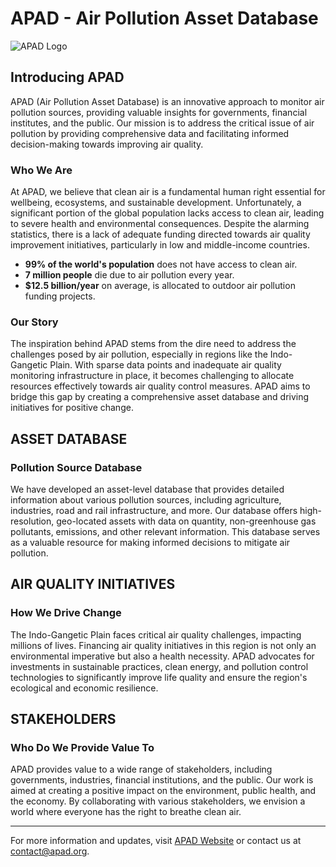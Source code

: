 # APAD - Air Pollution Asset Database

![APAD Logo](apad_logo.png)

## Introducing APAD

APAD (Air Pollution Asset Database) is an innovative approach to monitor air pollution sources, providing valuable insights for governments, financial institutes, and the public. Our mission is to address the critical issue of air pollution by providing comprehensive data and facilitating informed decision-making towards improving air quality.

### Who We Are

At APAD, we believe that clean air is a fundamental human right essential for wellbeing, ecosystems, and sustainable development. Unfortunately, a significant portion of the global population lacks access to clean air, leading to severe health and environmental consequences. Despite the alarming statistics, there is a lack of adequate funding directed towards air quality improvement initiatives, particularly in low and middle-income countries.

- **99% of the world's population** does not have access to clean air.
- **7 million people** die due to air pollution every year.
- **$12.5 billion/year** on average, is allocated to outdoor air pollution funding projects.

### Our Story

The inspiration behind APAD stems from the dire need to address the challenges posed by air pollution, especially in regions like the Indo-Gangetic Plain. With sparse data points and inadequate air quality monitoring infrastructure in place, it becomes challenging to allocate resources effectively towards air quality control measures. APAD aims to bridge this gap by creating a comprehensive asset database and driving initiatives for positive change.

## ASSET DATABASE

### Pollution Source Database

We have developed an asset-level database that provides detailed information about various pollution sources, including agriculture, industries, road and rail infrastructure, and more. Our database offers high-resolution, geo-located assets with data on quantity, non-greenhouse gas pollutants, emissions, and other relevant information. This database serves as a valuable resource for making informed decisions to mitigate air pollution.

## AIR QUALITY INITIATIVES

### How We Drive Change

The Indo-Gangetic Plain faces critical air quality challenges, impacting millions of lives. Financing air quality initiatives in this region is not only an environmental imperative but also a health necessity. APAD advocates for investments in sustainable practices, clean energy, and pollution control technologies to significantly improve life quality and ensure the region's ecological and economic resilience.

## STAKEHOLDERS

### Who Do We Provide Value To

APAD provides value to a wide range of stakeholders, including governments, industries, financial institutions, and the public. Our work is aimed at creating a positive impact on the environment, public health, and the economy. By collaborating with various stakeholders, we envision a world where everyone has the right to breathe clean air.

---

For more information and updates, visit [APAD Website](https://www.apad.org) or contact us at contact@apad.org.
